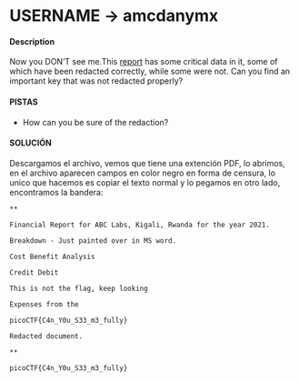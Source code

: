 # USERNAME -> amcdanymx

#### Description

Now you DON’T see me.This [report](https://artifacts.picoctf.net/c/264/Financial_Report_for_ABC_Labs.pdf) has some critical data in it, some of which have been redacted correctly, while some were not. Can you find an important key that was not redacted properly?


#### PISTAS
- How can you be sure of the redaction?

#### SOLUCIÓN
Descargamos el archivo, vemos que tiene una extención PDF, lo abrimos, en el archivo aparecen campos en color negro en forma de censura, lo unico que hacemos es copiar el texto normal y lo pegamos en otro lado, encontramos la bandera:


```
**  

Financial Report for ABC Labs, Kigali, Rwanda for the year 2021.

Breakdown - Just painted over in MS word.

Cost Benefit Analysis

Credit Debit

This is not the flag, keep looking

Expenses from the

picoCTF{C4n_Y0u_S33_m3_fully}

Redacted document.

**

```

```
picoCTF{C4n_Y0u_S33_m3_fully}

```
